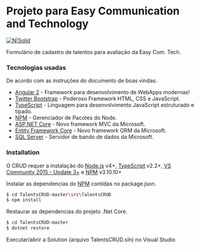 # Projeto para Easy Communication and Technology

[![N|Solid](https://www.easycomtec.com/Images/novo/paginas/logo-header.jpg)](https://www.easycomtec.com)

Formulário de cadastro de talentos para avaliação da Easy Com. Tech.

### Tecnologias usadas

De acordo com as instruções do documento de boas vindas:

* [Angular 2] - Framework para desenvolvimento de WebApps modernas!
* [Twitter Bootstrap] - Poderoso Framework HTML, CSS e JavaScript.
* [TypeScript] - Linguagem para desenvolvimento JavaScript estruturado e tipado.
* [NPM] - Gerenciador de Pacotes do Node.
* [ASP.NET Core] - Novo framework MVC da Microsoft.
* [Entity Framework Core] - Novo framework ORM da Microsoft.
* [SQL Server] - Servidor de bando de dados da Microsoft.

### Installation

O CRUD requer a instalação do [Node.js](https://nodejs.org/) v4+, [TypeScript] v2.2+, [VS Community 2015 - Update 3+](https://www.visualstudio.com/pt-br/vs/community) e [NPM] v3.10.10+

Instalar as dependencias do [NPM] contidas no package.json.

```sh
$ cd TalentsCRUD-master\src\TalentsCRUD
$ npm install
```

Restaurar as dependencias do projeto .Net Core.

```sh
$ cd TalentsCRUD-master
$ dotnet restore
```

Executar/abrir a Solution (arquivo TalentsCRUD.sln) no Visual Studio

[//]: # (These are reference links used in the body of this note and get stripped out when the markdown processor does its job. There is no need to format nicely because it shouldn't be seen. Thanks SO - http://stackoverflow.com/questions/4823468/store-comments-in-markdown-syntax)

   [SQL Server]: <https://www.microsoft.com/pt-br/sql-server/sql-server-2016>
   [Entity Framework Core]: <https://docs.microsoft.com/en-us/ef>
   [ASP.NET Core]: <https://www.asp.net/core>
   [NPM]: <https://www.npmjs.com>
   [Twitter Bootstrap]: <http://twitter.github.com/bootstrap/>
   [Angular 2]: <http://angular.io>
   [TypeScript]: <https://www.typescriptlang.org>
